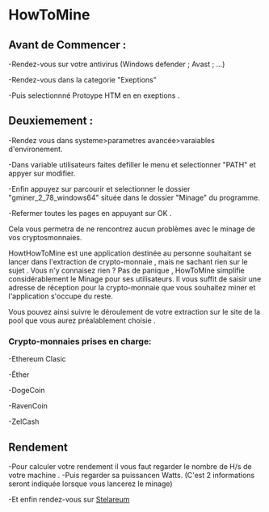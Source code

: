 # HowToMine

## Avant de Commencer :

-Rendez-vous sur votre antivirus (Windows defender ; Avast ; ...) 

-Rendez-vous dans la categorie "Exeptions"

-Puis selectionnné Protoype HTM en en exeptions . 

## Deuxiemement : 

-Rendez vous dans systeme>parametres avancée>varaiables d'environement.

-Dans variable utilisateurs faites defiller le menu et selectionner  "PATH"  et appyer sur modifier.

-Enfin appuyez sur parcourir et selectionner le dossier "gminer_2_78_windows64" située dans le dossier "Minage" du programme.

-Refermer toutes les pages en appuyant sur OK .

Cela vous permetra de ne rencontrez aucun problèmes avec le minage de vos cryptosmonnaies.


HowtHowToMine est une application destinée au  personne souhaitant se lancer dans l'extraction de crypto-monnaie , 
mais ne sachant rien sur le sujet .
Vous n'y connaisez rien ?
Pas de panique ,
HowToMine simplifie considérablement le Minage pour ses utilisateurs.
Il vous suffit de saisir une adresse de réception pour la crypto-monnaie que vous souhaitez miner 
et l'application s'occupe du reste.

Vous pouvez ainsi suivre le déroulement de votre extraction sur le site de la pool que vous aurez préalablement choisie .


### Crypto-monnaies prises en charge:
-Ethereum Clasic 

-Éther 

-DogeCoin

-RavenCoin

-ZelCash 


## Rendement

 -Pour calculer votre rendement il vous faut regarder le nombre de H/s de votre machine .
 -Puis regarder sa puissancen Watts.
 (C'est 2 informations seront indiquée lorsque vous lancerez le minage)
 
 -Et enfin rendez-vous sur [Stelareum](https://www.stelareum.io/mining/profit.html)
 
